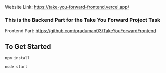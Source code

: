 Website Link: https://take-you-forward-frontend.vercel.app/

### This is the Backend Part for the Take You Forward Project Task
Frontend Part: https://github.com/praduman03/TakeYouForwardFrontend

## To Get Started

``
npm install
``

``
node start
``

